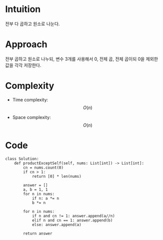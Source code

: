 # Intuition
전부 다 곱하고 원소로 나눈다.

# Approach
전부 곱하고 원소로 나누되, 변수 3개를 사용해서 0, 전체 곱, 전체 곱이되 0을 제외한 값을 각각 저장한다.

# Complexity
- Time complexity: $$O(n)$$

- Space complexity: $$O(n)$$

# Code
```python3 []
class Solution:
    def productExceptSelf(self, nums: List[int]) -> List[int]:
        cn = nums.count(0)
        if cn > 1:
            return [0] * len(nums)

        answer = []
        a, b = 1, 1
        for n in nums:
            if n: a *= n
            b *= n

        for n in nums:
            if n and cn != 1: answer.append(a//n)
            elif n and cn == 1: answer.append(b)
            else: answer.append(a)

        return answer
```
